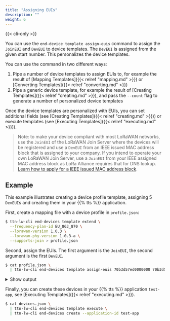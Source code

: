 ```yaml
---
title: "Assigning EUIs"
description: ""
weight: 6
---
```


{{< cli-only >}}

You can use the `end-device template assign-euis` command to assign the `JoinEUI` and `DevEUI` to device templates. The `DevEUI` is assigned from the given start number. This personalizes the device templates.

You can use the command in two different ways:

1. Pipe a number of device templates to assign EUIs to, for example the result of [Mapping Templates]({{< relref "mapping.md" >}}) or [Converting Templates]({{< relref "converting.md" >}})
2. Pipe a generic device template, for example the result of [Creating Templates]({{< relref "creating.md" >}}), and pass the `--count` flag to generate a number of personalized device templates

Once the device templates are personalized with EUIs, you can set additional fields (see [Creating Templates]({{< relref "creating.md" >}})) or execute templates (see [Executing Templates]({{< relref "executing.md" >}})).

>Note: to make your device compliant with most LoRaWAN networks, use the `JoinEUI` of the LoRaWAN Join Server where the devices will be registered and use a `DevEUI` from an IEEE issued MAC address block that is assigned to your company. If you intend to operate your own LoRaWAN Join Server, use a `JoinEUI` from your IEEE assigned MAC address block as LoRa Alliance requires that for DNS lookup. [Learn how to apply for a IEEE issued MAC address block](https://standards.ieee.org/products-services/index.html).

## Example

This example illustrates creating a device profile template, assigning 5 `DevEUI`s and creating them in your {{% tts %}} application.

First, create a mapping file with a device profile in `profile.json`:

```bash
$ ttn-lw-cli end-devices template extend \
  --frequency-plan-id EU_863_870 \
  --lorawan-version 1.0.3 \
  --lorawan-phy-version 1.0.3-a \
  --supports-join > profile.json
```

Second, assign the EUIs. The first argument is the `JoinEUI`, the second argument is the first `DevEUI`.

```bash
$ cat profile.json \
  | ttn-lw-cli end-devices template assign-euis 70b3d57ed0000000 70b3d57ed0000001 --count 5 > devices.json
```

<details><summary>Show output</summary>

```json
{
  "end_device": {
    "ids": {
      "device_id": "eui-70b3d57ed0000001",
      "application_ids": {

      },
      "dev_eui": "70B3D57ED0000001",
      "join_eui": "70B3D57ED0000000"
    },
    "created_at": "0001-01-01T00:00:00Z",
    "updated_at": "0001-01-01T00:00:00Z",
    "attributes": {
    },
    "lorawan_version": "1.0.3",
    "lorawan_phy_version": "1.0.3-a",
    "frequency_plan_id": "EU_863_870",
    "supports_join": true
  },
  "field_mask": {
    "paths": [
      "lorawan_version",
      "ids.device_id",
      "ids.join_eui",
      "ids.dev_eui",
      "supports_join",
      "frequency_plan_id",
      "lorawan_phy_version"
    ]
  }
}
{
  "end_device": {
    "ids": {
      "device_id": "eui-70b3d57ed0000002",
      "application_ids": {

      },
      "dev_eui": "70B3D57ED0000002",
      "join_eui": "70B3D57ED0000000"
    },
    "created_at": "0001-01-01T00:00:00Z",
    "updated_at": "0001-01-01T00:00:00Z",
    "attributes": {
    },
    "lorawan_version": "1.0.3",
    "lorawan_phy_version": "1.0.3-a",
    "frequency_plan_id": "EU_863_870",
    "supports_join": true
  },
  "field_mask": {
    "paths": [
      "ids.dev_eui",
      "supports_join",
      "frequency_plan_id",
      "lorawan_phy_version",
      "lorawan_version",
      "ids.device_id",
      "ids.join_eui"
    ]
  }
}
{
  "end_device": {
    "ids": {
      "device_id": "eui-70b3d57ed0000003",
      "application_ids": {

      },
      "dev_eui": "70B3D57ED0000003",
      "join_eui": "70B3D57ED0000000"
    },
    "created_at": "0001-01-01T00:00:00Z",
    "updated_at": "0001-01-01T00:00:00Z",
    "attributes": {
    },
    "lorawan_version": "1.0.3",
    "lorawan_phy_version": "1.0.3-a",
    "frequency_plan_id": "EU_863_870",
    "supports_join": true
  },
  "field_mask": {
    "paths": [
      "supports_join",
      "frequency_plan_id",
      "lorawan_phy_version",
      "lorawan_version",
      "ids.device_id",
      "ids.join_eui",
      "ids.dev_eui"
    ]
  }
}
{
  "end_device": {
    "ids": {
      "device_id": "eui-70b3d57ed0000004",
      "application_ids": {

      },
      "dev_eui": "70B3D57ED0000004",
      "join_eui": "70B3D57ED0000000"
    },
    "created_at": "0001-01-01T00:00:00Z",
    "updated_at": "0001-01-01T00:00:00Z",
    "attributes": {
    },
    "lorawan_version": "1.0.3",
    "lorawan_phy_version": "1.0.3-a",
    "frequency_plan_id": "EU_863_870",
    "supports_join": true
  },
  "field_mask": {
    "paths": [
      "ids.device_id",
      "ids.join_eui",
      "ids.dev_eui",
      "supports_join",
      "frequency_plan_id",
      "lorawan_phy_version",
      "lorawan_version"
    ]
  }
}
{
  "end_device": {
    "ids": {
      "device_id": "eui-70b3d57ed0000005",
      "application_ids": {

      },
      "dev_eui": "70B3D57ED0000005",
      "join_eui": "70B3D57ED0000000"
    },
    "created_at": "0001-01-01T00:00:00Z",
    "updated_at": "0001-01-01T00:00:00Z",
    "attributes": {
    },
    "lorawan_version": "1.0.3",
    "lorawan_phy_version": "1.0.3-a",
    "frequency_plan_id": "EU_863_870",
    "supports_join": true
  },
  "field_mask": {
    "paths": [
      "supports_join",
      "frequency_plan_id",
      "lorawan_phy_version",
      "lorawan_version",
      "ids.device_id",
      "ids.join_eui",
      "ids.dev_eui"
    ]
  }
}
```
</details>

Finally, you can create these devices in your {{% tts %}} application `test-app`, see [Executing Templates]({{< relref "executing.md" >}}).

```bash
$ cat devices.json \
  | ttn-lw-cli end-devices template execute \
  | ttn-lw-cli end-devices create --application-id test-app
```
